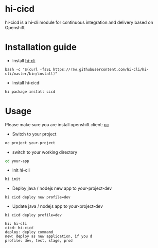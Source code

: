 # hi-cicd 
hi-cicd is a hi-cli module for continuous integration and delivery based on Openshift

# Installation guide

* Install [hi-cli](https://github.com/hi-cli/hi-cli)
```
bash -c "$(curl -fsSL https://raw.githubusercontent.com/hi-cli/hi-cli/master/bin/install)"
```
* Install hi-cicd
```bash
hi package install cicd
```

# Usage

Please make sure you are install openshift client: [oc](https://github.com/openshift/origin/releases)


* Switch to your project
```bash
oc project your-project
```

* switch to your working directory
```bash
cd your-app
```

* Init hi-cli
```bash
hi init
``` 

* Deploy java / nodejs new app to your-project-dev
```
hi cicd deploy new profile=dev
```

* Update java / nodejs app to your-project-dev
```
hi cicd deploy profile=dev
```

    hi: hi-cli
    cicd: hi-cicd 
    deploy: deploy command
    new: deploy as new application, if you d
    profile: dev, test, stage, prod

